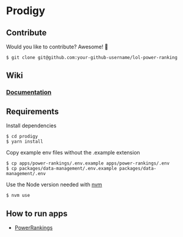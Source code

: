 # Prodigy

## Contribute

Would you like to contribute? Awesome! 👏

    $ git clone git@github.com:your-github-username/lol-power-ranking

## Wiki

### [Documentation](https://github.com/arnaudmanaranche/lol-power-ranking/wiki/Documentation)

## Requirements

Install dependencies

    $ cd prodigy
    $ yarn install

Copy example env files without the .example extension

    $ cp apps/power-rankings/.env.example apps/power-rankings/.env
    $ cp packages/data-management/.env.example packages/data-management/.env

Use the Node version needed with [nvm](https://github.com/nvm-sh/nvm#installing-and-updating)

    $ nvm use

## How to run apps

- [PowerRankings](/apps/power-rankings/README.md)
